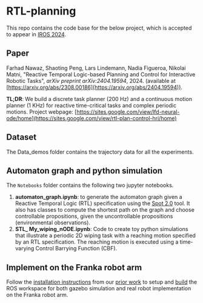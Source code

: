 # RTL-planning

This repo contains the code base for the below project, which is accepted to appear in [IROS 2024](https://iros2024-abudhabi.org/).

## Paper
Farhad Nawaz, Shaoting Peng, Lars Lindemann, Nadia Figueroa, Nikolai Matni, "Reactive Temporal Logic-based Planning and Control for Interactive Robotic Tasks", _arXiv preprint arXiv:2404.19594_, 2024. (available at [https://arxiv.org/abs/2308.00186](https://arxiv.org/abs/2404.19594)). 

**TL;DR**: We build a discrete task planner (200 Hz) and a continuous motion planner (1 KHz) for reactive time-critical tasks and complex periodic motions. Project webpage: [https://sites.google.com/view/lfd-neural-ode/home](https://sites.google.com/view/rtl-plan-control-hri/home)

## Dataset

The $\mathrm{Data\_}\mathrm{demos}$ folder contains the trajectory data for all the experiments.

## Automaton graph and python simulation

The $\texttt{Notebooks}$ folder contains the following two jupyter notebooks.

1. **automaton_graph.ipynb**: to generate the automaton graph given a Reactive Temporal Logic (RTL) specification using the [Spot 2.0](https://spot.lre.epita.fr/) tool. It also has classes to compute the shortest path on the graph and choose controllable propositions, given the uncontrollable propositions (environmental observations).
2. **STL_ My_wiping_nODE.ipynb**: Code to create toy python simulations that illustrate a periodic 2D wiping task with a reaching motion specified by an RTL specification. The reaching motion is executed using a time-varying Control Barrying Function (CBF).

## Implement on the Franka robot arm

Follow the [installation instructions](https://github.com/farhadnawaz/CLF-CBF-NODE?tab=readme-ov-file#installation) from our [prior work](https://github.com/farhadnawaz/CLF-CBF-NODE) to setup and [build](https://github.com/farhadnawaz/CLF-CBF-NODE?tab=readme-ov-file#catkin-make) the ROS workspace for both gazebo simulation and real robot implementation on the Franka robot arm. 



  
